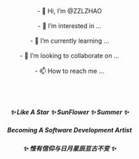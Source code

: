 <center>- 👋 Hi, I’m @ZZLZHAO</center><br>
<center>- 👀 I’m interested in ...</center><br>
<center>- 🌱 I’m currently learning ...</center><br>
<center>- 💞️ I’m looking to collaborate on ...</center><br>
<center>- 📫 How to reach me ...</center><br>
<br>
<br>
<p align="center">
<h5 align="center">✨ Like A Star ✨ SunFlower ✨ Summer ✨<br></h5>
<h5 align="center">Becoming A Software Development Artist<br></h5>
<h5 align="center">✨ 惟有信仰与日月星辰亘古不变 ✨<br></h5>
</p>
<!---
ZZLZHAO/ZZLZHAO is a ✨ special ✨ repository because its `README.md` (this file) appears on your GitHub profile.
You can click the Preview link to take a look at your changes.
--->
